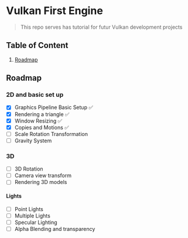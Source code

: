 # Vulkan First Engine

> This repo serves has tutorial for futur Vulkan development projects

## Table of Content

1. [Roadmap](#roadmap)

## Roadmap

### 2D and basic set up

- [x] Graphics Pipeline Basic Setup ✅
- [x] Rendering a triangle ✅
- [x] Window Resizing ✅
- [x] Copies and Motions ✅
- [ ] Scale Rotation Transformation
- [ ] Gravity System

### 3D

- [ ] 3D Rotation
- [ ] Camera view transform
- [ ] Rendering 3D models

#### Lights

- [ ] Point Lights
- [ ] Multiple Lights
- [ ] Specular Lighting
- [ ] Alpha Blending and transparency
